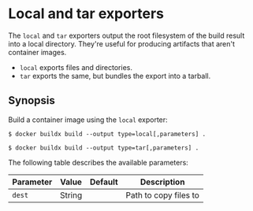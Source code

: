 # Local and tar exporters

The `local` and `tar` exporters output the root filesystem of the build result
into a local directory. They're useful for producing artifacts that aren't
container images.

- `local` exports files and directories.
- `tar` exports the same, but bundles the export into a tarball.

## Synopsis

Build a container image using the `local` exporter:

```console
$ docker buildx build --output type=local[,parameters] .
```

```console
$ docker buildx build --output type=tar[,parameters] .
```

The following table describes the available parameters:

| Parameter | Value  | Default | Description           |
| --------- | ------ | ------- | --------------------- |
| `dest`    | String |         | Path to copy files to |
